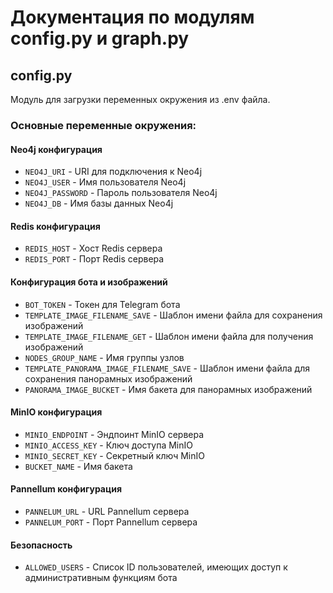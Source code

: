 # Документация по модулям config.py и graph.py

## config.py

Модуль для загрузки переменных окружения из .env файла.

### Основные переменные окружения:

#### Neo4j конфигурация
- `NEO4J_URI` - URI для подключения к Neo4j
- `NEO4J_USER` - Имя пользователя Neo4j
- `NEO4J_PASSWORD` - Пароль пользователя Neo4j
- `NEO4J_DB` - Имя базы данных Neo4j

#### Redis конфигурация
- `REDIS_HOST` - Хост Redis сервера
- `REDIS_PORT` - Порт Redis сервера

#### Конфигурация бота и изображений
- `BOT_TOKEN` - Токен для Telegram бота
- `TEMPLATE_IMAGE_FILENAME_SAVE` - Шаблон имени файла для сохранения изображений
- `TEMPLATE_IMAGE_FILENAME_GET` - Шаблон имени файла для получения изображений
- `NODES_GROUP_NAME` - Имя группы узлов
- `TEMPLATE_PANORAMA_IMAGE_FILENAME_SAVE` - Шаблон имени файла для сохранения панорамных изображений
- `PANORAMA_IMAGE_BUCKET` - Имя бакета для панорамных изображений

#### MinIO конфигурация
- `MINIO_ENDPOINT` - Эндпоинт MinIO сервера
- `MINIO_ACCESS_KEY` - Ключ доступа MinIO
- `MINIO_SECRET_KEY` - Секретный ключ MinIO
- `BUCKET_NAME` - Имя бакета

#### Pannellum конфигурация
- `PANNELUM_URL` - URL Pannellum сервера
- `PANNELUM_PORT` - Порт Pannellum сервера

#### Безопасность
- `ALLOWED_USERS` - Список ID пользователей, имеющих доступ к административным функциям бота
